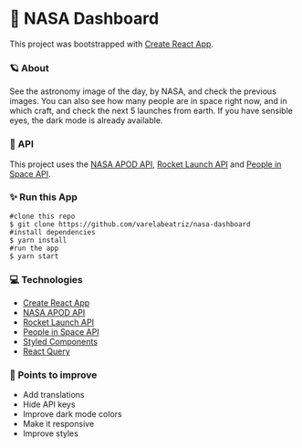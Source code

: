 # 🚀 NASA Dashboard

This project was bootstrapped with [Create React App](https://github.com/facebook/create-react-app).

### 🪐 About
See the astronomy image of the day, by NASA, and check the previous images. You can also see how many people are in space right now, and in which craft, and check the next 5 launches from earth. If you have sensible eyes, the dark mode is already available. 

### 🎲 API

This project uses the [NASA APOD API](https://github.com/nasa/apod-api), [Rocket Launch API](https://www.rocketlaunch.live/api) and [People in Space API](http://open-notify.org/Open-Notify-API/People-In-Space/). 

### ✨ Run this App

```
#clone this repo
$ git clone https://github.com/varelabeatriz/nasa-dashboard
#install dependencies
$ yarn install
#run the app
$ yarn start
```

### 💻 Technologies

- [Create React App](https://github.com/facebook/create-react-app)
- [NASA APOD API](https://github.com/nasa/apod-api)
- [Rocket Launch API](https://www.rocketlaunch.live/api)
- [People in Space API](http://open-notify.org/Open-Notify-API/People-In-Space/)
- [Styled Components](https://styled-components.com/)
- [React Query](https://react-query-v3.tanstack.com/)

### 🚀 Points to improve

- Add translations
- Hide API keys
- Improve dark mode colors
- Make it responsive
- Improve styles
